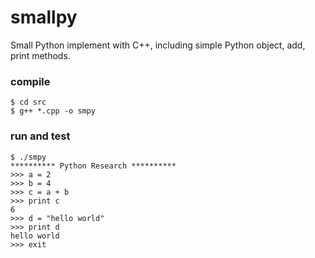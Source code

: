 # smallpy
Small Python implement with C++, including simple Python object, add, print methods.

### compile 
```
$ cd src
$ g++ *.cpp -o smpy
```
### run and test
```
$ ./smpy 
********** Python Research **********
>>> a = 2
>>> b = 4
>>> c = a + b
>>> print c
6
>>> d = "hello world" 
>>> print d
hello world
>>> exit
```
